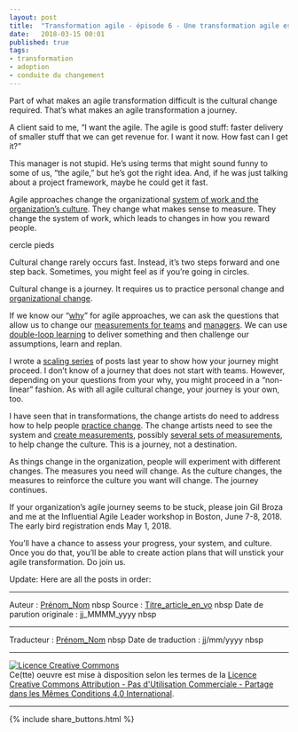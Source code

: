 ```yaml
---
layout: post
title:  "Transformation agile - épisode 6 - Une transformation agile est un voyage"
date:   2018-03-15 00:01
published: true
tags:
- transformation
- adoption
- conduite du changement
---
```


Part of what makes an agile transformation difficult is the cultural change required. That’s what makes an agile transformation a journey.

A client said to me, “I want the agile. The agile is good stuff: faster delivery of smaller stuff that we can get revenue for. I want it now. How fast can I get it?”

This manager is not stupid. He’s using terms that might sound funny to some of us, “the agile,” but he’s got the right idea. And, if he was just talking about a project framework, maybe he could get it fast.

Agile approaches change the organizational [system of work and the organization’s culture](https://www.jrothman.com/mpd/agile/2018/02/agile-transformation-see-system-culture-part-3/). They change what makes sense to measure. They change the system of work, which leads to changes in how you reward people.

<div>cercle pieds</div>

Cultural change rarely occurs fast. Instead, it’s two steps forward and one step back. Sometimes, you might feel as if you’re going in circles.

Cultural change is a journey. It requires us to practice personal change and [organizational change](https://www.jrothman.com/mpd/agile/2018/02/agile-transformation-practice-change-part-2/).

If we know our “[why](https://www.jrothman.com/mpd/agile/2018/02/agile-transformation-introduction-answering-part1/)” for agile approaches, we can ask the questions that allow us to change our [measurements for teams](https://www.jrothman.com/mpd/agile/2018/02/agile-transformation-possible-organizational-measurements-part-4/) and [managers](https://www.jrothman.com/mpd/agile/2018/03/agile-transformation-more-possible-organizational-measurements-part-5/). We can use [double-loop learning](https://www.jrothman.com/mpd/agile/2018/02/agile-transformation-practice-change-part-2/) to deliver something and then challenge our assumptions, learn and replan.

I wrote a [scaling series](https://www.jrothman.com/mpd/agile/2017/06/defining-scaling-agile-part-6-creating-the-agile-organization/) of posts last year to show how your journey might proceed. I don’t know of a journey that does not start with teams. However, depending on your questions from your why, you might proceed in a “non-linear” fashion. As with all agile cultural change, your journey is your own, too.

I have seen that in transformations, the change artists do need to address how to help people [practice change](https://www.jrothman.com/mpd/agile/2018/02/agile-transformation-practice-change-part-2/). The change artists need to see the system and [create measurements](https://www.jrothman.com/mpd/agile/2018/02/agile-transformation-possible-organizational-measurements-part-4/), possibly [several sets of measurements](https://www.jrothman.com/mpd/agile/2018/03/agile-transformation-more-possible-organizational-measurements-part-5/), to help change the culture. This is a journey, not a destination.

As things change in the organization, people will experiment with different changes. The measures you need will change. As the culture changes, the measures to reinforce the culture you want will change. The journey continues.

If your organization’s agile journey seems to be stuck, please join Gil Broza and me at the Influential Agile Leader workshop in Boston, June 7-8, 2018. The early bird registration ends May 1, 2018.

You’ll have a chance to assess your progress, your system, and culture. Once you do that, you’ll be able to create action plans that will unstick your agile transformation. Do join us.

Update: Here are all the posts in order:


---
Auteur : [Prénom_Nom](url_bio)  nbsp
Source : [Titre_article_en_vo](url_article_en_vo)  nbsp
Date de parution originale : jj_MMMM_yyyy  nbsp

---
Traducteur : [Prénom_Nom](url_bio)  nbsp
Date de traduction : jj/mm/yyyy  nbsp

---

<a rel="license" href="http://creativecommons.org/licenses/by-nc-sa/4.0/"><img alt="Licence Creative Commons" style="border-width:0" src="http://i.creativecommons.org/l/by-nc-sa/4.0/88x31.png" /></a><br />Ce(tte) oeuvre est mise à disposition selon les termes de la <a rel="license" href="http://creativecommons.org/licenses/by-nc-sa/4.0/">Licence Creative Commons Attribution - Pas d'Utilisation Commerciale - Partage dans les Mêmes Conditions 4.0 International</a>.

---

{% include share_buttons.html %}

